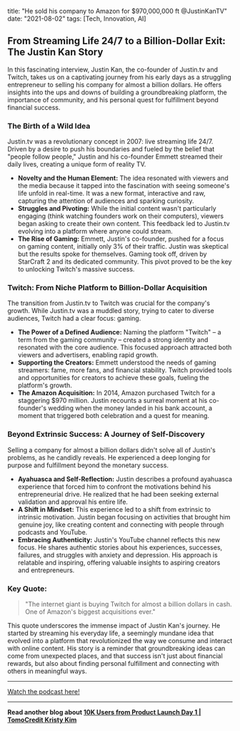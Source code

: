 

title: "He sold his company to Amazon for $970,000,000 ft @JustinKanTV​"
date: "2021-08-02"
tags: [Tech, Innovation, AI]


## From Streaming Life 24/7 to a Billion-Dollar Exit: The Justin Kan Story

In this fascinating interview, Justin Kan, the co-founder of Justin.tv and Twitch, takes us on a captivating journey from his early days as a struggling entrepreneur to selling his company for almost a billion dollars.  He offers insights into the ups and downs of building a groundbreaking platform, the importance of community, and his personal quest for fulfillment beyond financial success.

### The Birth of a Wild Idea

Justin.tv was a revolutionary concept in 2007: live streaming life 24/7.  Driven by a desire to push his boundaries and fueled by the belief that "people follow people," Justin and his co-founder Emmett streamed their daily lives, creating a unique form of reality TV.

* **Novelty and the Human Element:**  The idea resonated with viewers and the media because it tapped into the fascination with seeing someone's life unfold in real-time. It was a new format, interactive and raw, capturing the attention of audiences and sparking curiosity.
* **Struggles and Pivoting:** While the initial content wasn't particularly engaging (think watching founders work on their computers), viewers began asking to create their own content. This feedback led to Justin.tv evolving into a platform where anyone could stream.
* **The Rise of Gaming:** Emmett, Justin's co-founder, pushed for a focus on gaming content, initially only 3% of their traffic. Justin was skeptical but the results spoke for themselves. Gaming took off, driven by StarCraft 2 and its dedicated community. This pivot proved to be the key to unlocking Twitch's massive success.

### Twitch: From Niche Platform to Billion-Dollar Acquisition

The transition from Justin.tv to Twitch was crucial for the company's growth. While Justin.tv was a muddled story, trying to cater to diverse audiences, Twitch had a clear focus: gaming. 

* **The Power of a Defined Audience:**  Naming the platform "Twitch" – a term from the gaming community – created a strong identity and resonated with the core audience.  This focused approach attracted both viewers and advertisers, enabling rapid growth.
* **Supporting the Creators:**  Emmett understood the needs of gaming streamers: fame, more fans, and financial stability.  Twitch provided tools and opportunities for creators to achieve these goals, fueling the platform's growth. 
* **The Amazon Acquisition:**  In 2014, Amazon purchased Twitch for a staggering $970 million.  Justin recounts a surreal moment at his co-founder's wedding when the money landed in his bank account, a moment that triggered both celebration and a quest for meaning.

### Beyond Extrinsic Success: A Journey of Self-Discovery

Selling a company for almost a billion dollars didn't solve all of Justin's problems, as he candidly reveals.  He experienced a deep longing for purpose and fulfillment beyond the monetary success. 

* **Ayahuasca and Self-Reflection:**  Justin describes a profound ayahuasca experience that forced him to confront the motivations behind his entrepreneurial drive.  He realized that he had been seeking external validation and approval his entire life.
* **A Shift in Mindset:**  This experience led to a shift from extrinsic to intrinsic motivation.  Justin began focusing on activities that brought him genuine joy, like creating content and connecting with people through podcasts and YouTube. 
* **Embracing Authenticity:**  Justin's YouTube channel reflects this new focus.  He shares authentic stories about his experiences, successes, failures, and struggles with anxiety and depression.  His approach is relatable and inspiring, offering valuable insights to aspiring creators and entrepreneurs.

### Key Quote:

> "The internet giant is buying Twitch for almost a billion dollars in cash. One of Amazon's biggest acquisitions ever."

This quote underscores the immense impact of Justin Kan's journey.  He started by streaming his everyday life, a seemingly mundane idea that evolved into a platform that revolutionized the way we consume and interact with online content.  His story is a reminder that groundbreaking ideas can come from unexpected places, and that success isn't just about financial rewards, but also about finding personal fulfillment and connecting with others in meaningful ways.

---

<a href="https://youtube.com/watch?v=wUOdBXYIMM8" target="_blank">Watch the podcast here!</a>


---

**Read another blog about [10K Users from Product Launch Day 1 | TomoCredit Kristy Kim](./20240409-kristykim-eo)**
